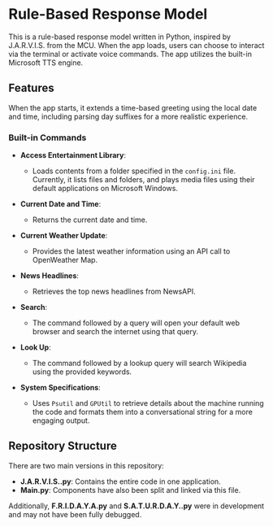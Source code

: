 # Rule-Based Response Model

This is a rule-based response model written in Python, inspired by J.A.R.V.I.S. from the MCU. When the app loads, users can choose to interact via the terminal or activate voice commands. The app utilizes the built-in Microsoft TTS engine.

## Features

When the app starts, it extends a time-based greeting using the local date and time, including parsing day suffixes for a more realistic experience.

### Built-in Commands

- **Access Entertainment Library**: 
  - Loads contents from a folder specified in the `config.ini` file. Currently, it lists files and folders, and plays media files using their default applications on Microsoft Windows.

- **Current Date and Time**: 
  - Returns the current date and time.

- **Current Weather Update**: 
  - Provides the latest weather information using an API call to OpenWeather Map.

- **News Headlines**: 
  - Retrieves the top news headlines from NewsAPI.

- **Search**: 
  - The command followed by a query will open your default web browser and search the internet using that query.

- **Look Up**: 
  - The command followed by a lookup query will search Wikipedia using the provided keywords.

- **System Specifications**: 
  - Uses `Psutil` and `GPUtil` to retrieve details about the machine running the code and formats them into a conversational string for a more engaging output.

## Repository Structure

There are two main versions in this repository:

- **J.A.R.V.I.S..py**: Contains the entire code in one application.
- **Main.py**: Components have also been split and linked via this file.

Additionally, **F.R.I.D.A.Y.A.py** and **S.A.T.U.R.D.A.Y..py** were in development and may not have been fully debugged.
